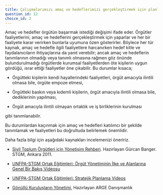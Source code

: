 ```yaml
---
title: Çalışmalarımızı amaç ve hedeflerimizi gerçekleştirmek için planlıyoruz.
question_id: 12
choice_id: 2
---
```

Amaç ve hedefler örgütün başarmak istediği değişimi ifade eder. Örgütler faaliyetlerini, amaç ve hedeflerini gerçekleştirmek için yaparlar ve her bir faaliyete karar verirken bunlarla uyumuna özen gösterirler. Böylece her tür kaynak, amaç ve hedefle ilgili faaliyetlere harcanırken hedef kitle ve faydalanıcıların ihtiyaçlarına da yanıt verebilir; ancak amaç ve hedeflerin tanımlarının olmadığı veya tanımlı olmasına rağmen göz önünde bulundurulmadığı örgütlerde kurumsal faaliyetlerden öte kişilerin uygun gördüğü, ısrar ettiği faaliyetler öne çıkabilir. Bu durumlar kısaca;

- Örgütteki kişilerin kendi hayallerindeki faaliyetleri, örgüt amacıyla ilintili olmasa bile, örgüte empoze etmesi,

- Örgütteki baskın veya kıdemli kişilerin, örgüt amacıyla ilintili olmasa bile, dediklerinin yapılması,

- Örgüt amacıyla ilintili olmayan ortaklık ve iş birliklerinin kurulması

gibi tanımlanabilir.

Bu durumlardan kaçınmak için amaç ve hedefleri katılımcı bir şekilde tanımlamak ve faaliyetleri bu doğrultuda belirlemek önemlidir.

Daha fazla bilgi için aşağıdaki kaynakları incelemenizi öneririz.

- [<u>Sivil Toplum Örgütleri için Yönetişim Rehberi</u>](https://www.stgm.org.tr/sites/default/files/2020-08/sivil-toplum-orgutleri-icin-yonetisim-rehberi.pdf). Hazırlayan Gürcan Banger. STGM, Ankara 2011.

- [<u>UNFPA-STGM Ortak Eğitimleri: Örgüt Yönetiminin İlke ve Alanlarına Genel Bir Bakış Videosu</u>](https://www.youtube.com/watch?v=eLBzKFVFxyc&list=PLNNUSz3jzVL64sskDhRNadAhwPdVsD14-&index=18)

- [<u>UNFPA-STGM Ortak Eğitimleri: Stratejik Planlama Videos</u>](https://www.youtube.com/watch?v=d9HtUrsxLz8&list=PLNNUSz3jzVL64sskDhRNadAhwPdVsD14-&index=31&t=676s)

- [<u>Gönüllü Kuruluşların Yönetimi</u>](https://arge.com/kitaplar/gonullu-kuruluslarin-yonetimi.pdf), Hazırlayan ARGE Danışmanlık

